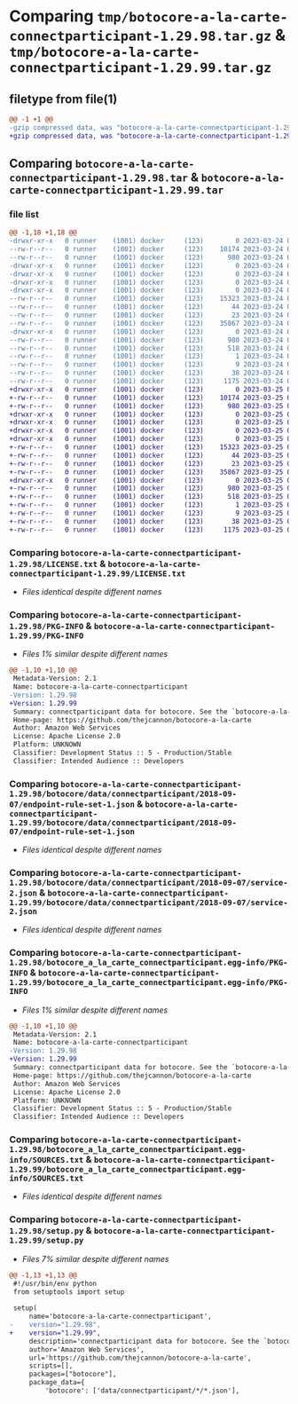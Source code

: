 # Comparing `tmp/botocore-a-la-carte-connectparticipant-1.29.98.tar.gz` & `tmp/botocore-a-la-carte-connectparticipant-1.29.99.tar.gz`

## filetype from file(1)

```diff
@@ -1 +1 @@
-gzip compressed data, was "botocore-a-la-carte-connectparticipant-1.29.98.tar", last modified: Fri Mar 24 01:24:10 2023, max compression
+gzip compressed data, was "botocore-a-la-carte-connectparticipant-1.29.99.tar", last modified: Sat Mar 25 01:22:30 2023, max compression
```

## Comparing `botocore-a-la-carte-connectparticipant-1.29.98.tar` & `botocore-a-la-carte-connectparticipant-1.29.99.tar`

### file list

```diff
@@ -1,18 +1,18 @@
-drwxr-xr-x   0 runner    (1001) docker     (123)        0 2023-03-24 01:24:10.885861 botocore-a-la-carte-connectparticipant-1.29.98/
--rw-r--r--   0 runner    (1001) docker     (123)    10174 2023-03-24 01:24:10.000000 botocore-a-la-carte-connectparticipant-1.29.98/LICENSE.txt
--rw-r--r--   0 runner    (1001) docker     (123)      980 2023-03-24 01:24:10.885861 botocore-a-la-carte-connectparticipant-1.29.98/PKG-INFO
-drwxr-xr-x   0 runner    (1001) docker     (123)        0 2023-03-24 01:24:10.885861 botocore-a-la-carte-connectparticipant-1.29.98/botocore/
-drwxr-xr-x   0 runner    (1001) docker     (123)        0 2023-03-24 01:24:10.885861 botocore-a-la-carte-connectparticipant-1.29.98/botocore/data/
-drwxr-xr-x   0 runner    (1001) docker     (123)        0 2023-03-24 01:24:10.885861 botocore-a-la-carte-connectparticipant-1.29.98/botocore/data/connectparticipant/
-drwxr-xr-x   0 runner    (1001) docker     (123)        0 2023-03-24 01:24:10.885861 botocore-a-la-carte-connectparticipant-1.29.98/botocore/data/connectparticipant/2018-09-07/
--rw-r--r--   0 runner    (1001) docker     (123)    15323 2023-03-24 01:23:57.000000 botocore-a-la-carte-connectparticipant-1.29.98/botocore/data/connectparticipant/2018-09-07/endpoint-rule-set-1.json
--rw-r--r--   0 runner    (1001) docker     (123)       44 2023-03-24 01:23:57.000000 botocore-a-la-carte-connectparticipant-1.29.98/botocore/data/connectparticipant/2018-09-07/examples-1.json
--rw-r--r--   0 runner    (1001) docker     (123)       23 2023-03-24 01:23:57.000000 botocore-a-la-carte-connectparticipant-1.29.98/botocore/data/connectparticipant/2018-09-07/paginators-1.json
--rw-r--r--   0 runner    (1001) docker     (123)    35867 2023-03-24 01:23:57.000000 botocore-a-la-carte-connectparticipant-1.29.98/botocore/data/connectparticipant/2018-09-07/service-2.json
-drwxr-xr-x   0 runner    (1001) docker     (123)        0 2023-03-24 01:24:10.885861 botocore-a-la-carte-connectparticipant-1.29.98/botocore_a_la_carte_connectparticipant.egg-info/
--rw-r--r--   0 runner    (1001) docker     (123)      980 2023-03-24 01:24:10.000000 botocore-a-la-carte-connectparticipant-1.29.98/botocore_a_la_carte_connectparticipant.egg-info/PKG-INFO
--rw-r--r--   0 runner    (1001) docker     (123)      518 2023-03-24 01:24:10.000000 botocore-a-la-carte-connectparticipant-1.29.98/botocore_a_la_carte_connectparticipant.egg-info/SOURCES.txt
--rw-r--r--   0 runner    (1001) docker     (123)        1 2023-03-24 01:24:10.000000 botocore-a-la-carte-connectparticipant-1.29.98/botocore_a_la_carte_connectparticipant.egg-info/dependency_links.txt
--rw-r--r--   0 runner    (1001) docker     (123)        9 2023-03-24 01:24:10.000000 botocore-a-la-carte-connectparticipant-1.29.98/botocore_a_la_carte_connectparticipant.egg-info/top_level.txt
--rw-r--r--   0 runner    (1001) docker     (123)       38 2023-03-24 01:24:10.885861 botocore-a-la-carte-connectparticipant-1.29.98/setup.cfg
--rw-r--r--   0 runner    (1001) docker     (123)     1175 2023-03-24 01:24:10.000000 botocore-a-la-carte-connectparticipant-1.29.98/setup.py
+drwxr-xr-x   0 runner    (1001) docker     (123)        0 2023-03-25 01:22:30.014793 botocore-a-la-carte-connectparticipant-1.29.99/
+-rw-r--r--   0 runner    (1001) docker     (123)    10174 2023-03-25 01:22:29.000000 botocore-a-la-carte-connectparticipant-1.29.99/LICENSE.txt
+-rw-r--r--   0 runner    (1001) docker     (123)      980 2023-03-25 01:22:30.014793 botocore-a-la-carte-connectparticipant-1.29.99/PKG-INFO
+drwxr-xr-x   0 runner    (1001) docker     (123)        0 2023-03-25 01:22:30.014793 botocore-a-la-carte-connectparticipant-1.29.99/botocore/
+drwxr-xr-x   0 runner    (1001) docker     (123)        0 2023-03-25 01:22:30.014793 botocore-a-la-carte-connectparticipant-1.29.99/botocore/data/
+drwxr-xr-x   0 runner    (1001) docker     (123)        0 2023-03-25 01:22:30.014793 botocore-a-la-carte-connectparticipant-1.29.99/botocore/data/connectparticipant/
+drwxr-xr-x   0 runner    (1001) docker     (123)        0 2023-03-25 01:22:30.014793 botocore-a-la-carte-connectparticipant-1.29.99/botocore/data/connectparticipant/2018-09-07/
+-rw-r--r--   0 runner    (1001) docker     (123)    15323 2023-03-25 01:22:12.000000 botocore-a-la-carte-connectparticipant-1.29.99/botocore/data/connectparticipant/2018-09-07/endpoint-rule-set-1.json
+-rw-r--r--   0 runner    (1001) docker     (123)       44 2023-03-25 01:22:12.000000 botocore-a-la-carte-connectparticipant-1.29.99/botocore/data/connectparticipant/2018-09-07/examples-1.json
+-rw-r--r--   0 runner    (1001) docker     (123)       23 2023-03-25 01:22:12.000000 botocore-a-la-carte-connectparticipant-1.29.99/botocore/data/connectparticipant/2018-09-07/paginators-1.json
+-rw-r--r--   0 runner    (1001) docker     (123)    35867 2023-03-25 01:22:12.000000 botocore-a-la-carte-connectparticipant-1.29.99/botocore/data/connectparticipant/2018-09-07/service-2.json
+drwxr-xr-x   0 runner    (1001) docker     (123)        0 2023-03-25 01:22:30.014793 botocore-a-la-carte-connectparticipant-1.29.99/botocore_a_la_carte_connectparticipant.egg-info/
+-rw-r--r--   0 runner    (1001) docker     (123)      980 2023-03-25 01:22:29.000000 botocore-a-la-carte-connectparticipant-1.29.99/botocore_a_la_carte_connectparticipant.egg-info/PKG-INFO
+-rw-r--r--   0 runner    (1001) docker     (123)      518 2023-03-25 01:22:29.000000 botocore-a-la-carte-connectparticipant-1.29.99/botocore_a_la_carte_connectparticipant.egg-info/SOURCES.txt
+-rw-r--r--   0 runner    (1001) docker     (123)        1 2023-03-25 01:22:29.000000 botocore-a-la-carte-connectparticipant-1.29.99/botocore_a_la_carte_connectparticipant.egg-info/dependency_links.txt
+-rw-r--r--   0 runner    (1001) docker     (123)        9 2023-03-25 01:22:29.000000 botocore-a-la-carte-connectparticipant-1.29.99/botocore_a_la_carte_connectparticipant.egg-info/top_level.txt
+-rw-r--r--   0 runner    (1001) docker     (123)       38 2023-03-25 01:22:30.014793 botocore-a-la-carte-connectparticipant-1.29.99/setup.cfg
+-rw-r--r--   0 runner    (1001) docker     (123)     1175 2023-03-25 01:22:29.000000 botocore-a-la-carte-connectparticipant-1.29.99/setup.py
```

### Comparing `botocore-a-la-carte-connectparticipant-1.29.98/LICENSE.txt` & `botocore-a-la-carte-connectparticipant-1.29.99/LICENSE.txt`

 * *Files identical despite different names*

### Comparing `botocore-a-la-carte-connectparticipant-1.29.98/PKG-INFO` & `botocore-a-la-carte-connectparticipant-1.29.99/PKG-INFO`

 * *Files 1% similar despite different names*

```diff
@@ -1,10 +1,10 @@
 Metadata-Version: 2.1
 Name: botocore-a-la-carte-connectparticipant
-Version: 1.29.98
+Version: 1.29.99
 Summary: connectparticipant data for botocore. See the `botocore-a-la-carte` package for more info.
 Home-page: https://github.com/thejcannon/botocore-a-la-carte
 Author: Amazon Web Services
 License: Apache License 2.0
 Platform: UNKNOWN
 Classifier: Development Status :: 5 - Production/Stable
 Classifier: Intended Audience :: Developers
```

### Comparing `botocore-a-la-carte-connectparticipant-1.29.98/botocore/data/connectparticipant/2018-09-07/endpoint-rule-set-1.json` & `botocore-a-la-carte-connectparticipant-1.29.99/botocore/data/connectparticipant/2018-09-07/endpoint-rule-set-1.json`

 * *Files identical despite different names*

### Comparing `botocore-a-la-carte-connectparticipant-1.29.98/botocore/data/connectparticipant/2018-09-07/service-2.json` & `botocore-a-la-carte-connectparticipant-1.29.99/botocore/data/connectparticipant/2018-09-07/service-2.json`

 * *Files identical despite different names*

### Comparing `botocore-a-la-carte-connectparticipant-1.29.98/botocore_a_la_carte_connectparticipant.egg-info/PKG-INFO` & `botocore-a-la-carte-connectparticipant-1.29.99/botocore_a_la_carte_connectparticipant.egg-info/PKG-INFO`

 * *Files 1% similar despite different names*

```diff
@@ -1,10 +1,10 @@
 Metadata-Version: 2.1
 Name: botocore-a-la-carte-connectparticipant
-Version: 1.29.98
+Version: 1.29.99
 Summary: connectparticipant data for botocore. See the `botocore-a-la-carte` package for more info.
 Home-page: https://github.com/thejcannon/botocore-a-la-carte
 Author: Amazon Web Services
 License: Apache License 2.0
 Platform: UNKNOWN
 Classifier: Development Status :: 5 - Production/Stable
 Classifier: Intended Audience :: Developers
```

### Comparing `botocore-a-la-carte-connectparticipant-1.29.98/botocore_a_la_carte_connectparticipant.egg-info/SOURCES.txt` & `botocore-a-la-carte-connectparticipant-1.29.99/botocore_a_la_carte_connectparticipant.egg-info/SOURCES.txt`

 * *Files identical despite different names*

### Comparing `botocore-a-la-carte-connectparticipant-1.29.98/setup.py` & `botocore-a-la-carte-connectparticipant-1.29.99/setup.py`

 * *Files 7% similar despite different names*

```diff
@@ -1,13 +1,13 @@
 #!/usr/bin/env python
 from setuptools import setup
 
 setup(
     name='botocore-a-la-carte-connectparticipant',
-    version="1.29.98",
+    version="1.29.99",
     description='connectparticipant data for botocore. See the `botocore-a-la-carte` package for more info.',
     author='Amazon Web Services',
     url='https://github.com/thejcannon/botocore-a-la-carte',
     scripts=[],
     packages=["botocore"],
     package_data={
         'botocore': ['data/connectparticipant/*/*.json'],
```


